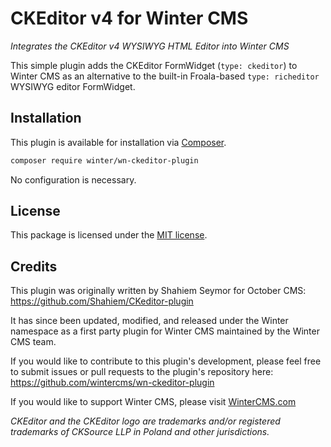 # CKEditor v4 for Winter CMS

*Integrates the CKEditor v4 WYSIWYG HTML Editor into Winter CMS*

This simple plugin adds the CKEditor FormWidget (`type: ckeditor`) to Winter CMS as an alternative to the built-in Froala-based `type: richeditor` WYSIWYG editor FormWidget.

## Installation

This plugin is available for installation via [Composer](http://getcomposer.org/).

```bash
composer require winter/wn-ckeditor-plugin
```

No configuration is necessary.

## License

This package is licensed under the [MIT license](https://github.com/wintercms/wn-cloudflare-plugin/blob/master/LICENSE.txt).

## Credits
This plugin was originally written by Shahiem Seymor for October CMS: https://github.com/Shahiem/CKeditor-plugin

It has since been updated, modified, and released under the Winter namespace as a first party plugin for Winter CMS maintained by the Winter CMS team.

If you would like to contribute to this plugin's development, please feel free to submit issues or pull requests to the plugin's repository here: https://github.com/wintercms/wn-ckeditor-plugin

If you would like to support Winter CMS, please visit [WinterCMS.com](https://wintercms.com/support)

*CKEditor and the CKEditor logo are trademarks and/or registered trademarks of CKSource LLP in Poland and other jurisdictions.*
